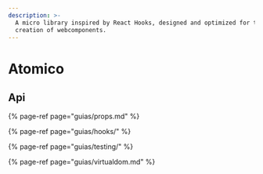 ```yaml
---
description: >-
  A micro library inspired by React Hooks, designed and optimized for the
  creation of webcomponents.
---
```


# Atomico

## Api

{% page-ref page="guias/props.md" %}

{% page-ref page="guias/hooks/" %}

{% page-ref page="guias/testing/" %}

{% page-ref page="guias/virtualdom.md" %}

